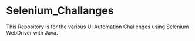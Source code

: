 # Selenium_Challanges
This Repository is for the various UI Automation Challenges using Selenium WebDriver with Java.
